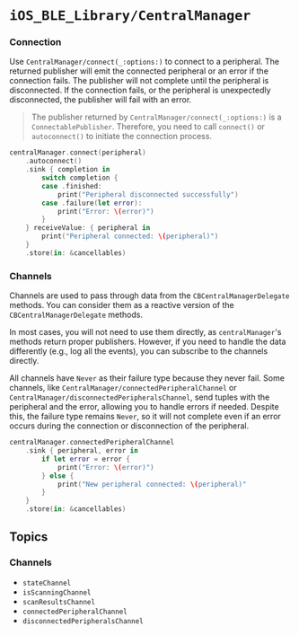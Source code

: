 # ``iOS_BLE_Library/CentralManager``

### Connection 

Use ``CentralManager/connect(_:options:)`` to connect to a peripheral.
The returned publisher will emit the connected peripheral or an error if the connection fails.
The publisher will not complete until the peripheral is disconnected. 
If the connection fails, or the peripheral is unexpectedly disconnected, the publisher will fail with an error.

> The publisher returned by ``CentralManager/connect(_:options:)`` is a `ConnectablePublisher`. Therefore, you need to call `connect()` or `autoconnect()` to initiate the connection process.

```swift
centralManager.connect(peripheral)
    .autoconnect()
    .sink { completion in
        switch completion {
        case .finished:
            print("Peripheral disconnected successfully")
        case .failure(let error):
            print("Error: \(error)")
        }
    } receiveValue: { peripheral in
        print("Peripheral connected: \(peripheral)")
    }
    .store(in: &cancellables)
```

### Channels

Channels are used to pass through data from the `CBCentralManagerDelegate` methods.
You can consider them as a reactive version of the `CBCentralManagerDelegate` methods.

In most cases, you will not need to use them directly, as `centralManager`'s methods return proper publishers. However, if you need to handle the data differently (e.g., log all the events), you can subscribe to the channels directly.

All channels have `Never` as their failure type because they never fail. Some channels, like `CentralManager/connectedPeripheralChannel` or `CentralManager/disconnectedPeripheralsChannel`, send tuples with the peripheral and the error, allowing you to handle errors if needed. Despite this, the failure type remains `Never`, so it will not complete even if an error occurs during the connection or disconnection of the peripheral.

```swift
centralManager.connectedPeripheralChannel
    .sink { peripheral, error in
        if let error = error {
            print("Error: \(error)")
        } else {
            print("New peripheral connected: \(peripheral)"
        }
    }
    .store(in: &cancellables)
```

## Topics

### Channels

- ``stateChannel``
- ``isScanningChannel``
- ``scanResultsChannel``
- ``connectedPeripheralChannel``
- ``disconnectedPeripheralsChannel``
